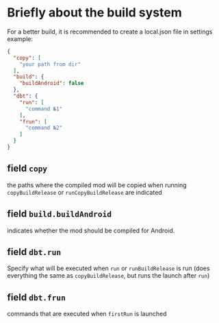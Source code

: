 # Briefly about the build system
For a better build, it is recommended to create a local.json file in settings
example:
```json
{
  "copy": [
    "your path from dir"
  ],
  "build": {
    "buildAndroid": false
  },
  "dbt": {
    "run": [
      "command №1"
    ],
    "frun": [
      "command №2"
    ]
  }
}
```

## field `copy`
the paths where the compiled mod will be copied when running `copyBuildRelease` or `runCopyBuildRelease` are indicated


## field `build.buildAndroid`
indicates whether the mod should be compiled for Android.


## field `dbt.run`
Specify what will be executed when `run` or `runBuildRelease` is run (does everything the same as `copyBuildRelease`, but runs the launch after `run`)


## field `dbt.frun`
commands that are executed when `firstRun` is launched
